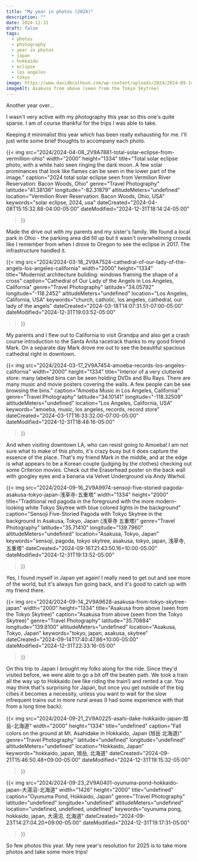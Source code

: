 ```yaml
---
title: "My year in photos (2024)"
description: ""
date: 2024-12-31
draft: false
tags:
  - photos
  - photography
  - year in photos
  - japan
  - hokkaido
  - eclipse
  - los angeles
  - tokyo
image: https://www.davidbcalhoun.com/wp-content/uploads/2024/2024-09-14_2V9A9628-asakusa-from-tokyo-skytree-japan-2000px-resize.jpeg
imageAlt: Asakusa from above (seen from the Tokyo Skytree)
---
```


Another year over...

I wasn't very active with my photography this year so this one's quite sparse.  I am of course thankful for the trips I was able to take.

Keeping it minimalist this year which has been really exhausting for me.  I'll just write some brief thoughts to accompany each photo.


{{< img
    src="2024/2024-04-08_2V9A7881-total-solar-eclipse-from-vermillion-ohio"
    width="2000"
    height="1334"
    title="Total solar eclipse photo, with a white halo seen ringing the dark moon.  A few solar prominances that look like flames can be seen in the lower part of the image."
    caption="2024 total solar eclipse seen from Vermilion River Reservation: Bacon Woods, Ohio"
    genre="Travel Photography"
    latitude="41.38136"
    longitude="-82.31879"
    altitudeMeters="undefined"
    location="Vermilion River Reservation: Bacon Woods, Ohio, USA"
    keywords="solar eclipse, 2024, usa"
    dateCreated="2024-04-08T15:15:32.88-04:00-05:00"
    dateModified="2024-12-31T18:14:24-05:00"
>}}

Made the drive out with my parents and my sister's family.  We found a local park in Ohio - the parking area did fill up but it wasn't overwhelming crowds like I remember from when I drove to Oregon to see the eclipse in 2017.  The infrastructure handled it.

{{< img
    src="2024/2024-03-18_2V9A7524-cathedral-of-our-lady-of-the-angels-los-angeles-california"
    width="2000"
    height="1334"
    title="Modernist architecture building: windows framing the shape of a cross"
    caption="Cathedral of Our Lady of the Angels in Los Angeles, California"
    genre="Travel Photography"
    latitude="34.05792"
    longitude="-118.2452"
    altitudeMeters="undefined"
    location="Los Angeles, California, USA"
    keywords="church, catholic, los angeles, cathedral, our lady of the angels"
    dateCreated="2024-03-18T14:07:31.51-07:00-05:00"
    dateModified="2024-12-31T19:03:52-05:00"
>}}

My parents and I flew out to California to visit Grandpa and also get a crash course introduction to the Santa Anita racetrack thanks to my good friend Mark.  On a separate day Mark drove me out to see the beautiful spacious cathedral right in downtown.

{{< img
    src="2024/2024-03-17_2V9A7454-amoeba-records-los-angeles-california"
    width="2000"
    height="1334"
    title="Interior of a very cluttered store: many labeled bins can be seen holding DVDs and Blu Rays.  There are many music and movie posters covering the walls.  A few people can be see browsing the bins."
    caption="Amoeba Music in Los Angeles, California"
    genre="Travel Photography"
    latitude="34.10141"
    longitude="-118.32509"
    altitudeMeters="undefined"
    location="Los Angeles, California, USA"
    keywords="amoeba, music, los angeles, records, record store"
    dateCreated="2024-03-17T16:33:32.00-07:00-05:00"
    dateModified="2024-12-31T18:48:16-05:00"
>}}

And when visiting downtown LA, who can resist going to Amoeba!  I am not sure what to make of this photo, it's crazy busy but it does capture the essence of the place.  That's my friend Mark in the middle, and at the edge is what appears to be a Korean couple (judging by the clothes) checking out some Criterion movies.  Check out the Eraserhead poster on the back wall with googley eyes and a banana via Velvet Underground via Andy Warhol.


{{< img
    src="2024/2024-09-16_2V9A9974-sensoji-five-storied-pagoda-asakusa-tokyo-japan-浅草寺-五重塔"
    width="1334"
    height="2000"
    title="Traditional red pagoda in the foreground with the more modern-looking white Tokyo Skytree with blue colored lights in the background"
    caption="Sensoji Five-Storied Pagoda with Tokyo Skytree in the background in Asakusa, Tokyo, Japan (浅草寺 五重塔)"
    genre="Travel Photography"
    latitude="35.71410"
    longitude="139.7960"
    altitudeMeters="undefined"
    location="Asakusa, Tokyo, Japan"
    keywords="sensoji, pagoda, tokyo skytree, asakusa, tokyo, japan, 浅草寺, 五重塔"
    dateCreated="2024-09-16T21:43:50.16+10:00-05:00"
    dateModified="2024-12-31T19:13:52-05:00"
>}}

Yes, I found myself in Japan yet again!  I really need to get out and see more of the world, but it's always fun going back, and it's good to catch up with my friend there.

{{< img
    src="2024/2024-09-14_2V9A9628-asakusa-from-tokyo-skytree-japan"
    width="2000"
    height="1334"
    title="Asakusa from above (seen from the Tokyo Skytree)"
    caption="Asakusa from above (seen from the Tokyo Skytree)"
    genre="Travel Photography"
    latitude="35.70884"
    longitude="139.8100"
    altitudeMeters="undefined"
    location="Asakusa, Tokyo, Japan"
    keywords="tokyo, japan, asakusa, skytree"
    dateCreated="2024-09-14T17:40:47.86+10:00-05:00"
    dateModified="2024-12-31T22:33:16-05:00"
>}}

On this trip to Japan I brought my folks along for the ride.  Since they'd visited before, we were able to go a bit off the beaten path.  We took a train all the way up to Hokkaido (we like riding the train!) and rented a car.  You may think that's surprising for Japan, but once you get outside of the big cities it becomes a necessity, unless you want to wait for the slow infrequent trains out in more rural areas (I had some experience with that from a long time back).


{{< img
    src="2024/2024-09-21_2V9A0225-asahi-dake-hokkaido-japan-旭岳-北海道"
    width="2000"
    height="1334"
    title="undefined"
    caption="Fall colors on the ground at Mt. Asahidake in Hokkaido, Japan (旭岳 北海道)"
    genre="Travel Photography"
    latitude="undefined"
    longitude="undefined"
    altitudeMeters="undefined"
    location="Hokkaido, Japan"
    keywords="hokkaido, japan, 旭岳, 北海道"
    dateCreated="2024-09-21T15:46:50.48+09:00-05:00"
    dateModified="2024-12-31T19:15:32-05:00"
>}}

{{< img
    src="2024/2024-09-23_2V9A0401-oyunuma-pond-hokkaido-japan-大湯沼-北海道"
    width="1426"
    height="2000"
    title="undefined"
    caption="Oyunuma Pond, Hokkaido, Japan"
    genre="Travel Photography"
    latitude="undefined"
    longitude="undefined"
    altitudeMeters="undefined"
    location="undefined, undefined, undefined"
    keywords="oyunuma pong, hokkaido, japan, 大湯沼, 北海道"
    dateCreated="2024-09-23T14:27:04.20+09:00-05:00"
    dateModified="2024-12-31T19:17:31-05:00"
>}}

So few photos this year.  My new year's resolution for 2025 is to take more photos and take some more trips!